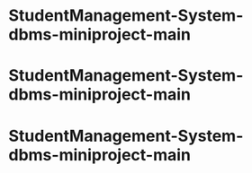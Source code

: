 # StudentManagement-System-dbms-miniproject-main
# StudentManagement-System-dbms-miniproject-main
# StudentManagement-System-dbms-miniproject-main
